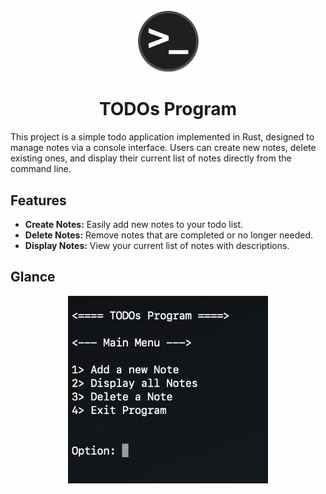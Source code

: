 # 

<div align="center" >
<img style="height:100px;" src="./../.github/assets/terminal.png" /> 
<br />
<h1>TODOs Program</h1>
</div>

This project is a simple todo application implemented in Rust, designed to manage notes via a console interface. Users can create new notes, delete existing ones, and display their current list of notes directly from the command line.

## Features
- **Create Notes:** Easily add new notes to your todo list.
- **Delete Notes:** Remove notes that are completed or no longer needed.
- **Display Notes:** View your current list of notes with descriptions.

## Glance

<div align="center" >
<img style="height:300px;" src="./.github/image.png" />
</div>